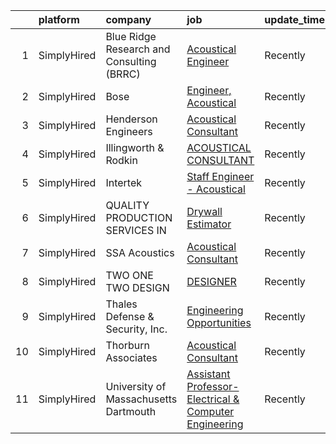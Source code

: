 

|    | platform    | company                                   | job                                                                                                                                                                      | update_time   | location             |
|---:|:------------|:------------------------------------------|:-------------------------------------------------------------------------------------------------------------------------------------------------------------------------|:--------------|:---------------------|
|  1 | SimplyHired | Blue Ridge Research and Consulting (BRRC) | [Acoustical Engineer](https://www.simplyhired.com/job/wmcpMH7dFfCRdYez02y0g-dlAfb2jeGHNZRi93lMT0qzTpTZQwvzFA?q=acoustical+engineering)                                   | Recently      | Asheville, NC        |
|  2 | SimplyHired | Bose                                      | [Engineer, Acoustical](https://www.simplyhired.com/job/biAvstrHG_9x54PSHR_4zZsccYPGNlu_V4ZUcBYyhiO9KXe2J8yHFw?q=acoustical+engineering)                                  | Recently      | Framingham, MA       |
|  3 | SimplyHired | Henderson Engineers                       | [Acoustical Consultant](https://www.simplyhired.com/job/YPaf-gCpyig2Y7ZpbYL9Zt47EN-l1IghobfkKH61hsW6dpzxeiZ3CA?q=acoustical+engineering)                                 | Recently      | United States        |
|  4 | SimplyHired | Illingworth & Rodkin                      | [ACOUSTICAL CONSULTANT](https://www.simplyhired.com/job/LvSpEjwW0sOm97QtaBUJt_e_zhqlggCevyZWjwlge00X8wMMVZuN4Q?q=acoustical+engineering)                                 | Recently      | Cotati, CA           |
|  5 | SimplyHired | Intertek                                  | [Staff Engineer - Acoustical](https://www.simplyhired.com/job/WlbbxZ2zXkTwDDJj6BKDiU0vMfRdYYPFyzRmWQKE2IoAVDXNzUBoAg?q=acoustical+engineering)                           | Recently      | Cortland, NY         |
|  6 | SimplyHired | QUALITY PRODUCTION SERVICES IN            | [Drywall Estimator](https://www.simplyhired.com/job/mr31lUf4SGGUonCzgKJ2waG1jJTxIsWS3sly1UxCbqShiXWnxzyFKA?q=acoustical+engineering)                                     | Recently      | Rancho Dominguez, CA |
|  7 | SimplyHired | SSA Acoustics                             | [Acoustical Consultant](https://www.simplyhired.com/job/QOD38ih70m9Ua1wkCtIbsPQ8aw6dRC5tFLGrtvu50WUW_hnd7eqixA?q=acoustical+engineering)                                 | Recently      | Seattle, WA          |
|  8 | SimplyHired | TWO ONE TWO DESIGN                        | [DESIGNER](https://www.simplyhired.com/job/G0aqC69wQVeFq52N4jX0Vf-YTfcQ-X1C8OOssX3kPpRDYBxjbwFrCQ?q=acoustical+engineering)                                              | Recently      | New York, NY         |
|  9 | SimplyHired | Thales Defense & Security, Inc.           | [Engineering Opportunities](https://www.simplyhired.com/job/GQYUDebkjM3Iv_RYWGEw3ZECINlu80qmZjsswCP-ZqQUiVLk-Zq0Dg?q=acoustical+engineering)                             | Recently      | New York, NY         |
| 10 | SimplyHired | Thorburn Associates                       | [Acoustical Consultant](https://www.simplyhired.com/job/9jKxff2NaXXGffiLQGzpaj1AdYk46dV_bxOMSmviFK-EJKYbUXBj1Q?q=acoustical+engineering)                                 | Recently      | Remote               |
| 11 | SimplyHired | University of Massachusetts Dartmouth     | [Assistant Professor-Electrical & Computer Engineering](https://www.simplyhired.com/job/8dquCiD-E3AygThmWL18XirNOfwr3eRdaJeEMddrRtPXVW8G1K0cJQ?q=acoustical+engineering) | Recently      | Dartmouth, MA        |